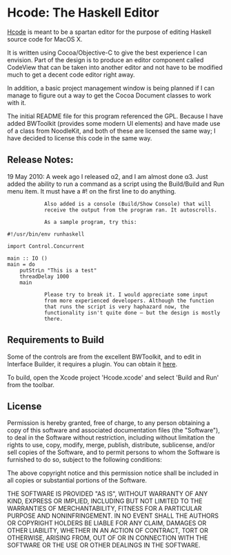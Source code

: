 
Hcode: The Haskell Editor
=========================

[Hcode](http://web.me.com/iaefai) is meant to be a spartan editor for the purpose of editing 
Haskell source code for MacOS X.

It is written using Cocoa/Objective-C to give the best experience 
I can envision. Part of the design is to produce an editor 
component called CodeView that can be taken into another editor
and not have to be modified much to get a decent code editor right
away.

In addition, a basic project management window is being planned if
I can manage to figure out a way to get the Cocoa Document classes
to work with it.

The initial README file for this program referenced the GPL. Because
I have added BWToolkit (provides some modern UI elements) and have
made use of a class from NoodleKit, and both of these are licensed 
the same way; I have decided to license this code in the same way.

Release Notes:
--------------

19 May 2010:	A week ago I released α2, and I am almost done α3.
				Just added the ability to run a command as a script
				using the Build/Build and Run menu item. It must have
				a #! on the first line to do anything.
				
				Also added is a console (Build/Show Console) that will
				receive the output from the program ran. It autoscrolls.
				
				As a sample program, try this:
				
    #!/usr/bin/env runhaskell

    import Control.Concurrent

    main :: IO ()
    main = do    
        putStrLn "This is a test"
        threadDelay 1000
        main
		
				Please try to break it. I would appreciate some input 
				from more experienced developers. Although the function
				that runs the script is very haphazard now, the 
				functionality isn't quite done – but the design is mostly
				there.
    


Requirements to Build
---------------------

Some of the controls are from the excellent BWToolkit, and to edit 
in Interface Builder, it requires a plugin. You can obtain it [here](http://brandonwalkin.com/bwtoolkit/).

To build, open the Xcode project 'Hcode.xcode' and select 
'Build and Run' from the toolbar.

License
-------

Permission is hereby granted, free of charge, to any person
obtaining a copy of this software and associated documentation
files (the "Software"), to deal in the Software without
restriction, including without limitation the rights to use,
copy, modify, merge, publish, distribute, sublicense, and/or sell
copies of the Software, and to permit persons to whom the
Software is furnished to do so, subject to the following
conditions:

The above copyright notice and this permission notice shall be
included in all copies or substantial portions of the Software.

THE SOFTWARE IS PROVIDED "AS IS", WITHOUT WARRANTY OF ANY KIND,
EXPRESS OR IMPLIED, INCLUDING BUT NOT LIMITED TO THE WARRANTIES
OF MERCHANTABILITY, FITNESS FOR A PARTICULAR PURPOSE AND
NONINFRINGEMENT. IN NO EVENT SHALL THE AUTHORS OR COPYRIGHT
HOLDERS BE LIABLE FOR ANY CLAIM, DAMAGES OR OTHER LIABILITY,
WHETHER IN AN ACTION OF CONTRACT, TORT OR OTHERWISE, ARISING
FROM, OUT OF OR IN CONNECTION WITH THE SOFTWARE OR THE USE OR
OTHER DEALINGS IN THE SOFTWARE.



	